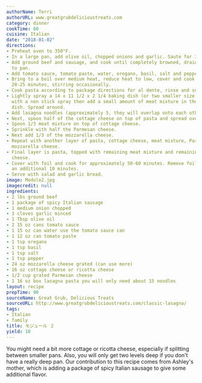 ```yaml
---
authorName: Terri
authorURL: www.greatgrubdelicioustreats.com
category: dinner
cookTime: 60
cuisine: Italian
date: "2018-01-02"
directions:
- Preheat oven to 350°F.
- In a large pan, add olive oil, chopped onions and garlic. Saute for 3-4 minutes.
- Add ground beef and sausage, and cook until completely browned, drain fat. Return
  to pan.
- Add tomato sauce, tomato paste, water, oregano, basil, salt and pepper.
- Bring to a boil over medium heat, reduce heat to low, cover and cook for approximately
  20-25 minutes, stirring occasionally.
- Cook pasta according to package directions for al dente, rinse and set aside.
- Lightly spray a 14 x 11 1/2 x 2 1/4 baking dish (or two smaller size baking dishes)
  with a non stick spray then add a small amount of meat mixture in the bottom of
  dish. Spread around.
- Add lasagna noodles (approximately 5, they will overlap onto each other).
- Next, spoon half of the cottage cheese on top of pasta and spread over pasta.
- Spoon 1/3 meat mixture on top of cottage cheese.
- Sprinkle with half the Parmesan cheese.
- Next add 1/3 of the mozzarella cheese.
- Repeat with another layer of pasta, cottage cheese, meat mixture, Parmesan cheese,
  mozzarella cheese.
- Final layer is pasta, topped with remaining meat mixture and remaining mozzarella
  cheese.
- Cover with foil and cook for approximately 50-60 minutes. Remove foil and cook for
  an additional 10 minutes.
- Serve with salad and garlic bread.
image: Module2.jpg
imagecredit: null
ingredients:
- 2 lbs ground beef
- 1 package of spicy Italian sausage
- 1 medium onion chopped
- 3 cloves garlic minced
- 1 Tbsp olive oil
- 2 15 oz cans tomato sauce
- 1 15 oz can water use the tomato sauce can
- 1 12 oz can tomato paste
- 1 tsp oregano
- 1 tsp basil
- 1 tsp salt
- 1 tsp pepper
- 24 oz mozzarella cheese grated (can use more)
- 16 oz cottage cheese or ricotta cheese
- 1/2 cup grated Parmesan cheese
- 1 16 oz box lasagna pasta you will only need about 15 noodles
layout: recipe
prepTime: 90
sourceName: Great Grub, Delicious Treats
sourceURL: http://www.greatgrubdelicioustreats.com/classic-lasagna/
tags:
- Italian
- family
title: モジュール ２
yield: 10
---
```


You might need a bit more cottage or ricotta cheese, especially if splitting between smaller pans. Also, you will only get two levels deep if you don't have a really deep pan. Our contribution to this recipe comes from Ashley's mother, which is adding a package of spicy Italian sausage to give some additional flavor.

